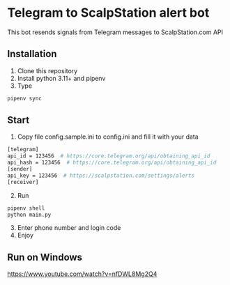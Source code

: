 # Telegram to ScalpStation alert bot

This bot resends signals from Telegram messages to ScalpStation.com API

## Installation

1. Clone this repository
2. Install python 3.11+ and pipenv
3. Type
```bash
pipenv sync
```

## Start

1. Copy file config.sample.ini to config.ini and fill it with your data
```bash
[telegram]
api_id = 123456  # https://core.telegram.org/api/obtaining_api_id
api_hash = 123456  # https://core.telegram.org/api/obtaining_api_id
[sender]
api_key = 123456  # https://scalpstation.com/settings/alerts
[receiver]
```
2. Run
```bash
pipenv shell
python main.py
```
3. Enter phone number and login code
4. Enjoy

## Run on Windows

https://www.youtube.com/watch?v=nfDWL8Mg2Q4
